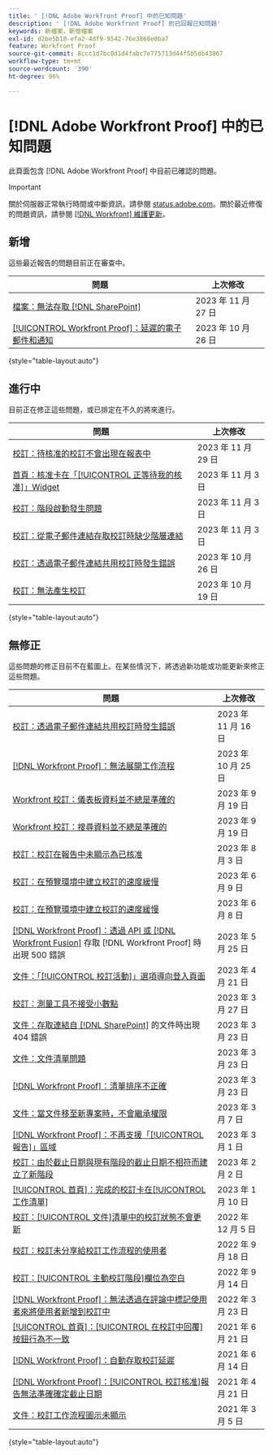 ```yaml
---
title: ' [!DNL Adobe Workfront Proof] 中的已知問題'
description: ' [!DNL Adobe Workfront Proof] 的已回報已知問題'
keywords: 新檔案，新增檔案
exl-id: d2be5b10-efa2-4df9-9542-76e3868e0ba7
feature: Workfront Proof
source-git-commit: 8ccc1d7bc0d1d4fabc7e775713d44f5b5db43867
workflow-type: tm+mt
source-wordcount: '390'
ht-degree: 96%

---
```


# [!DNL Adobe Workfront Proof] 中的已知問題

此頁面包含 [!DNL Adobe Workfront Proof] 中目前已確認的問題。

>[!IMPORTANT]
>
>關於伺服器正常執行時間或中斷資訊，請參閱 [status.adobe.com](https://status.adobe.com)。關於最近修復的問題資訊，請參閱 [[!DNL Workfront] 維護更新](../maintenance/current-updates.md)。

## 新增

這些最近報告的問題目前正在審查中。

| **問題** | **上次修改** |
| -----------------------------------------------------------------| ----------------- |
| [檔案：無法存取 [!DNL SharePoint]](known-issues-workfront/wf-docs-sharepoint-authorization-required.md) | 2023 年 11 月 27 日 |
| [[!UICONTROL Workfront Proof]：延遲的電子郵件和通知](known-issues-workfront-proof/proof-delayed-notification.md) | 2023 年 10 月 26 日 |

{style="table-layout:auto"}

## 進行中

目前正在修正這些問題，或已排定在不久的將來進行。

| **問題** | **上次修改** |
| -----------------------------------------------------------------| ----------------- |
| [校訂：待核准的校訂不會出現在報表中](known-issues-workfront/wf-proofs-pending-approvals-not-in-reports.md) | 2023 年 11 月 29 日 |
| [首頁：核准卡在「[!UICONTROL 正等待我的核准]」Widget](known-issues-workfront/wf-home-approvals-stuck-on-widget.md) | 2023 年 11 月 3 日 |
| [校訂：階段啟動發生問題](known-issues-workfront/wf-proofs-stage-activation-issues.md) | 2023 年 11 月 3 日 |
| [校訂：從電子郵件連結存取校訂時缺少階層連結](known-issues-workfront/wf-proofs-breadcrumb-missing.md) | 2023 年 11 月 3 日 |
| [校訂：透過電子郵件連結共用校訂時發生錯誤](known-issues-workfront/wf-proofs-error-when-sharing-proof-from-email.md) | 2023 年 10 月 26 日 |
| [校訂：無法產生校訂](known-issues-workfront/wf-proofs-cannot-generate-proof.md) | 2023 年 10 月 19 日 |

{style="table-layout:auto"}

## 無修正

這些問題的修正目前不在藍圖上。在某些情況下，將透過新功能或功能更新來修正這些問題。

| **問題** | **上次修改** |
| -----------------------------------------------------------------| ----------------- |
| [校訂：透過電子郵件連結共用校訂時發生錯誤](known-issues-workfront/wf-proofs-error-when-sharing-proof-from-email.md) | 2023 年 11 月 16 日 |
| [[!DNL Workfront Proof]：無法展開工作流程](known-issues-workfront-proof/proof-cannot-view-workflow.md) | 2023 年 10 月 25 日 |
| [Workfront 校訂：儀表板資料並不總是準確的](known-issues-workfront-proof/proof-dashboard-data-may-not-be-accurate.md) | 2023 年 9 月 19 日 |
| [Workfront 校訂：搜尋資料並不總是準確的](known-issues-workfront-proof/proof-search-data-not-may-not-be-accurate.md) | 2023 年 9 月 19 日 |
| [校訂：校訂在報告中未顯示為已核准](known-issues-workfront/wf-proofs-not-showing-approved-in-report.md) | 2023 年 8 月 3 日 |
| [校訂：在預覽環境中建立校訂的速度緩慢](known-issues-workfront-proof/proof-dependency-rules-multichoice.md) | 2023 年 6 月 9 日 |
| [校訂：在預覽環境中建立校訂的速度緩慢](known-issues-workfront/wf-proofs-in-preview-created-slowly.md) | 2023 年 6 月 8 日 |
| [[!DNL Workfront Proof]：透過 API 或  [!DNL Workfront Fusion]](known-issues-workfront-proof/proof-500-error-getallproofs.md) 存取  [!DNL Workfront Proof]  時出現 500 錯誤 | 2023 年 5 月 25 日 |
| [文件：「[!UICONTROL 校訂活動]」選項導向登入頁面](known-issues-workfront/wf-documents-taken-to-login-screen.md) | 2023 年 4 月 21 日 |
| [校訂：測量工具不接受小數點](known-issues-workfront/wf-proofs-measure-not-not-accepting-decimals.md) | 2023 年 3 月 27 日 |
| [文件：存取連結自  [!DNL SharePoint]](known-issues-workfront/wf-documents-404-when-accessing-document-in-sharepoint.md) 的文件時出現 404 錯誤 | 2023 年 3 月 23 日 |
| [文件：文件清單問題](known-issues-workfront/wf-documents-list-missing-elements.md) | 2023 年 3 月 23 日 |
| [[!DNL Workfront Proof]：清單排序不正確](known-issues-workfront-proof/proof-lists-not-sorted-correctly.md) | 2023 年 3 月 23 日 |
| [文件：當文件移至新專案時，不會繼承權限](known-issues-workfront/wf-documents-permissions-not-interited-when-moved.md) | 2023 年 3 月 7 日 |
| [[!DNL Workfront Proof]：不再支援「[!UICONTROL 報告]」區域](known-issues-workfront-proof/proof-reports-analytics-not-working.md) | 2023 年 3 月 1 日 |
| [校訂：由於截止日期與現有階段的截止日期不相符而建立了新階段](known-issues-workfront-proof/proof-new-stage-created.md) | 2023 年 2 月 2 日 |
| [[!UICONTROL 首頁]：完成的校訂卡在[!UICONTROL 工作清單]](known-issues-workfront-proof/completed-proofs-stuck-in-the-work-list.md) | 2023 年 1 月 10 日 |
| [校訂：[!UICONTROL 文件]清單中的校訂狀態不會更新](known-issues-workfront/wf-documents-status-not-updating-in-document-list.md) | 2022 年 12 月 5 日 |
| [校訂：校訂未分享給校訂工作流程的使用者](known-issues-workfront-proof/proof-user-in-stage-does-not-get-access.md) | 2022 年 9 月 18 日 |
| [校訂：[!UICONTROL 主動校訂階段]欄位為空白](known-issues-workfront/wf-documents-stages-do-not-populate-on-proof.md) | 2022 年 9 月 14 日 |
| [[!DNL Workfront Proof]：無法透過在評論中標記使用者來將使用者新增到校訂中](known-issues-workfront-proof/cannot-add-user-to-proof.md) | 2022 年 3 月 23 日 |
| [[!UICONTROL 首頁]：[!UICONTROL 在校訂中回覆]按鈕行為不一致](known-issues-workfront-proof/reply-in-proof-button-behavior-is-inconsistent.md) | 2021 年 6 月 21 日 |
| [[!DNL Workfront Proof]：自動存取校訂延遲](known-issues-workfront-proof/automatic-access-to-proofs-are-delayed.md) | 2021 年 6 月 14 日 |
| [[!DNL Workfront Proof]：[!UICONTROL 校訂核准]報告無法準確確定截止日期](known-issues-workfront-proof/proof-approval-report-cant-accurately-determine-deadlines.md) | 2021 年 4 月 21 日 |
| [文件：校訂工作流程圖示未顯示](known-issues-workfront-proof/proof-workflow-icon-is-not-displaying.md) | 2021 年 3 月 5 日 |

{style="table-layout:auto"}

